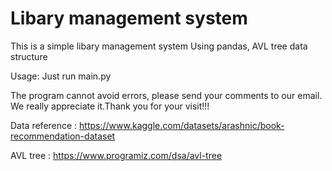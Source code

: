
# Libary management system

This is a simple libary management system Using pandas, AVL tree data structure

Usage: Just run main.py

The program cannot avoid errors, please send your comments to our email. We really appreciate it.Thank you for your visit!!!


Data reference : https://www.kaggle.com/datasets/arashnic/book-recommendation-dataset 

AVL tree : https://www.programiz.com/dsa/avl-tree
